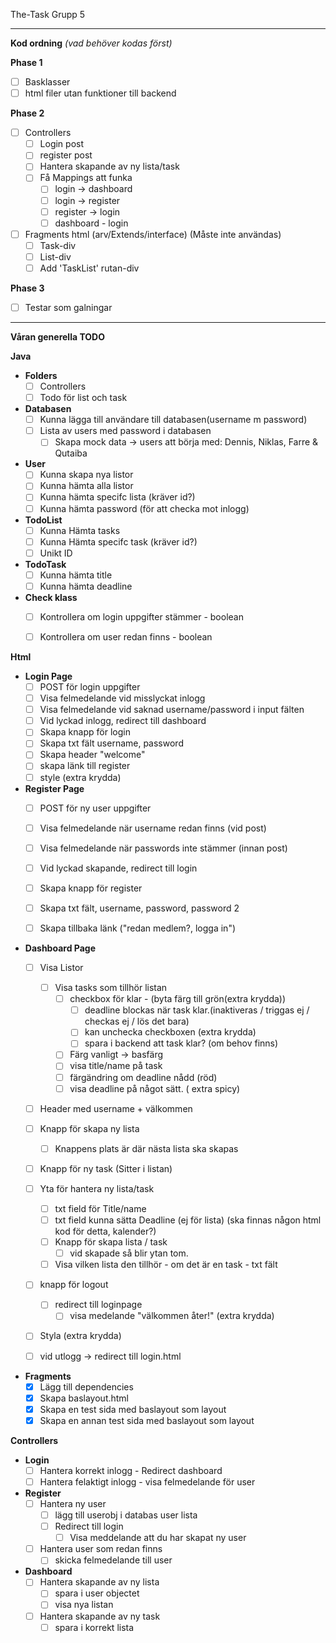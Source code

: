 The-Task Grupp 5


_______________________
**Kod ordning** *(vad behöver kodas först)*

**Phase 1**
- [ ] Basklasser 
- [ ] html filer utan funktioner till backend

**Phase 2**
- [ ] Controllers 
  - [ ] Login post
  - [ ] register post
  - [ ] Hantera skapande av ny lista/task
  - [ ] Få Mappings att funka
    - [ ] login -> dashboard
    - [ ] login -> register
    - [ ] register -> login
    - [ ] dashboard - login 
- [ ] Fragments html (arv/Extends/interface) (Måste inte användas)
  - [ ] Task-div
  - [ ] List-div
  - [ ] Add 'TaskList' rutan-div

**Phase 3**
- [ ] Testar som galningar



_______________________

**Våran generella TODO**

**Java**

- **Folders**
  - [ ] Controllers
  - [ ] Todo för list och task

- **Databasen**
  - [ ] Kunna lägga till användare till databasen(username m password)
  - [ ] Lista av users med password i databasen 
    - [ ] Skapa mock data -> users att börja med: Dennis, Niklas, Farre & Qutaiba
  
- **User** 
  - [ ] Kunna skapa nya listor 
  - [ ] Kunna hämta alla listor
  - [ ] Kunna hämta specifc lista (kräver id?)
  - [ ] Kunna hämta password (för att checka mot inlogg)
  
- **TodoList**
  - [ ] Kunna Hämta tasks
  - [ ] Kunna Hämta specifc task (kräver id?)
  - [ ] Unikt ID

- **TodoTask**
  - [ ] Kunna hämta title
  - [ ] Kunna hämta deadline

- **Check klass**
  - [ ] Kontrollera om login uppgifter stämmer - boolean
  - [ ] Kontrollera om user redan finns - boolean


**Html**
- **Login Page**
  - [ ] POST för login uppgifter
  - [ ] Visa felmedelande vid misslyckat inlogg
  - [ ] Visa felmedelande vid saknad username/password i input fälten
  - [ ] Vid lyckad inlogg, redirect till dashboard
  - [ ] Skapa knapp för login
  - [ ] Skapa txt fält username, password
  - [ ] Skapa header "welcome"
  - [ ] skapa länk till register
  - [ ] style (extra krydda)

- **Register Page**
  - [ ] POST för ny user uppgifter
  - [ ] Visa felmedelande när username redan finns (vid post)
  - [ ] Visa felmedelande när passwords inte stämmer (innan post)
  - [ ] Vid lyckad skapande, redirect till login
  - [ ] Skapa knapp för register
  - [ ] Skapa txt fält, username, password, password 2
  - [ ] Skapa tillbaka länk ("redan medlem?, logga in")
  
  
- **Dashboard Page**
  - [ ] Visa Listor
    - [ ] Visa tasks som tillhör listan
      - [ ] checkbox för klar - (byta färg till grön(extra krydda))
        - [ ] deadline blockas när task klar.(inaktiveras / triggas ej / checkas ej / lös det bara)
        - [ ] kan unchecka checkboxen (extra krydda)
        - [ ] spara i backend att task klar? (om behov finns)
      - [ ] Färg vanligt -> basfärg
      - [ ] visa title/name på task
      - [ ] färgändring om deadline nådd (röd)
      - [ ] visa deadline på något sätt. ( extra spicy)
  - [ ] Header med username + välkommen
  - [ ] Knapp för skapa ny lista
    - [ ] Knappens plats är där nästa lista ska skapas
  - [ ] Knapp för ny task (Sitter i listan)
  - [ ] Yta för hantera ny lista/task
    - [ ] txt field för Title/name 
    - [ ] txt field kunna sätta Deadline (ej för lista) (ska finnas någon html kod för detta, kalender?)
    - [ ] Knapp för skapa lista / task 
      - [ ] vid skapade så blir ytan tom.
    - [ ] Visa vilken lista den tillhör - om det är en task - txt fält
  - [ ] knapp för logout
    - [ ] redirect till loginpage
      - [ ] visa medelande "välkommen åter!" (extra krydda)
  - [ ] Styla (extra krydda)
  - [ ] vid utlogg -> redirect till login.html


- **Fragments**
  - [x] Lägg till dependencies
  - [x] Skapa baslayout.html
  - [x] Skapa en test sida med baslayout som layout
  - [x] Skapa en annan test sida med baslayout som layout

**Controllers**

- **Login**
  - [ ] Hantera korrekt inlogg - Redirect dashboard
  - [ ] Hantera felaktigt inlogg - visa felmedelande för user

- **Register**
  - [ ] Hantera ny user
    - [ ] lägg till userobj i databas user lista
    - [ ] Redirect till login
      - [ ] Visa meddelande att du har skapat ny user
  - [ ] Hantera user som redan finns
    - [ ] skicka felmedelande till user

- **Dashboard**
  - [ ] Hantera skapande av ny lista
    - [ ] spara i user objectet
    - [ ] visa nya listan 
  - [ ] Hantera skapande av ny task
    - [ ] spara i korrekt lista